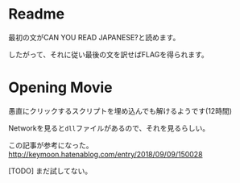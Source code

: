 # Readme
最初の文がCAN YOU READ JAPANESE?と読めます。

したがって、それに従い最後の文を訳せばFLAGを得られます。

# Opening Movie
愚直にクリックするスクリプトを埋め込んでも解けるようです(12時間)

Networkを見ると`dll`ファイルがあるので、それを見るらしい。

この記事が参考になった。
http://keymoon.hatenablog.com/entry/2018/09/09/150028

[TODO] まだ試してない。
